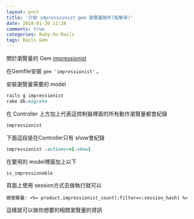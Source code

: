 ```yaml
---
layout: post
title: '介紹 impressionist gem 瀏覽量插件(點擊率)'
date: 2018-01-30 11:28
comments: true
categories: Ruby-On-Rails
tags: Rails Gem
---
```

關於瀏覽量的 Gem [impressionist](https://github.com/charlotte-ruby/impressionist)

在Gemfile安裝 `gem 'impressionist'` 。

安裝瀏覽量需要的 model
```rb
rails g impressionist
rake db:migrate
```
在 Controller 上方加上代表這控制器裡面的所有動作瀏覽量都會紀錄
```rb
impressionist
```
下面這段是在Controller只有 show會紀錄
```rb
impressionist :actions=>[:show]
```
在要用的 model裡面加上以下
```rb
is_impressionable
```
頁面上使用 session方式去做執行就可以
```erb
總瀏覽量: <%= product.impressionist_count(:filter=>:session_hash) %>
```
這樣就可以做你想要的相關瀏覽量的資訊